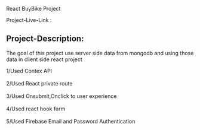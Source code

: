 React BuyBike Project<br>

Project-Live-Link : 

<h2>Project-Description:</h2> 

<p>The goal of this project use server side data from mongodb and using those data in client side react project</P>

1/Used Contex  API<br>
<br>
2/Used React private route<br>
<br>
3/Used Onsubmit,Onclick to user experience<br>
<br>
4/Used react hook form <br>
<br>
5/Used Firebase Email and Password Authentication



